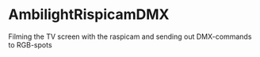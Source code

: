 # AmbilightRispicamDMX
Filming the TV screen with the raspicam and sending out DMX-commands to RGB-spots
